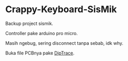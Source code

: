 # Crappy-Keyboard-SisMik

Backup project sismik.

Controller pake arduino pro micro.

Masih ngebug, sering disconnect tanpa sebab, idk why.

Buka file PCBnya pake [DipTrace](https://diptrace.com/).
